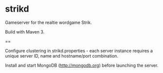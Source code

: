 strikd
======

Gameserver for the realtie wordgame Strik.

Build with Maven 3.

==

Configure clustering in strikd.properties - each server instance requires a unique server ID, name and hostname/port combination.

Install and start MongoDB (http://mongodb.org) before launching the server.
